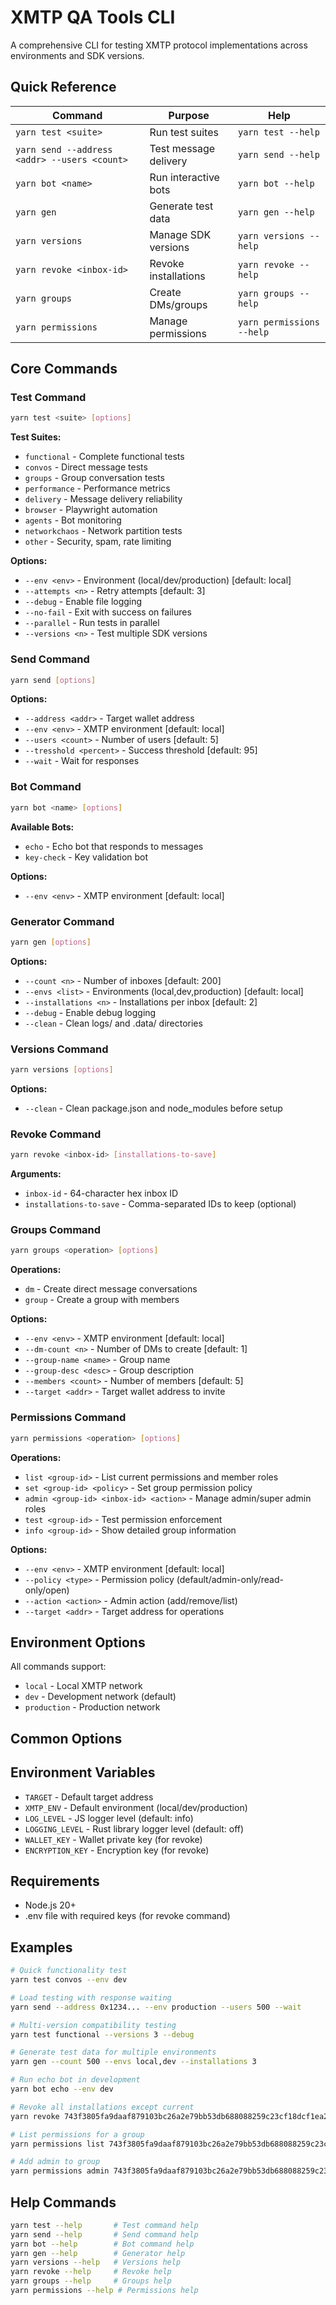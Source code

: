# XMTP QA Tools CLI

A comprehensive CLI for testing XMTP protocol implementations across environments and SDK versions.

## Quick Reference

| Command                                      | Purpose               | Help                   |
| -------------------------------------------- | --------------------- | ---------------------- |
| `yarn test <suite>`                          | Run test suites       | `yarn test --help`     |
| `yarn send --address <addr> --users <count>` | Test message delivery | `yarn send --help`     |
| `yarn bot <name>`                            | Run interactive bots  | `yarn bot --help`      |
| `yarn gen`                                   | Generate test data    | `yarn gen --help`      |
| `yarn versions`                              | Manage SDK versions   | `yarn versions --help` |
| `yarn revoke <inbox-id>`                     | Revoke installations  | `yarn revoke --help`   |
| `yarn groups`                                | Create DMs/groups     | `yarn groups --help`   |
| `yarn permissions`                           | Manage permissions    | `yarn permissions --help` |

## Core Commands

### Test Command

```bash
yarn test <suite> [options]
```

**Test Suites:**

- `functional` - Complete functional tests
- `convos` - Direct message tests
- `groups` - Group conversation tests
- `performance` - Performance metrics
- `delivery` - Message delivery reliability
- `browser` - Playwright automation
- `agents` - Bot monitoring
- `networkchaos` - Network partition tests
- `other` - Security, spam, rate limiting

**Options:**

- `--env <env>` - Environment (local/dev/production) [default: local]
- `--attempts <n>` - Retry attempts [default: 3]
- `--debug` - Enable file logging
- `--no-fail` - Exit with success on failures
- `--parallel` - Run tests in parallel
- `--versions <n>` - Test multiple SDK versions

### Send Command

```bash
yarn send [options]
```

**Options:**

- `--address <addr>` - Target wallet address
- `--env <env>` - XMTP environment [default: local]
- `--users <count>` - Number of users [default: 5]
- `--tresshold <percent>` - Success threshold [default: 95]
- `--wait` - Wait for responses

### Bot Command

```bash
yarn bot <name> [options]
```

**Available Bots:**

- `echo` - Echo bot that responds to messages
- `key-check` - Key validation bot

**Options:**

- `--env <env>` - XMTP environment [default: local]

### Generator Command

```bash
yarn gen [options]
```

**Options:**

- `--count <n>` - Number of inboxes [default: 200]
- `--envs <list>` - Environments (local,dev,production) [default: local]
- `--installations <n>` - Installations per inbox [default: 2]
- `--debug` - Enable debug logging
- `--clean` - Clean logs/ and .data/ directories

### Versions Command

```bash
yarn versions [options]
```

**Options:**

- `--clean` - Clean package.json and node_modules before setup

### Revoke Command

```bash
yarn revoke <inbox-id> [installations-to-save]
```

**Arguments:**

- `inbox-id` - 64-character hex inbox ID
- `installations-to-save` - Comma-separated IDs to keep (optional)

### Groups Command

```bash
yarn groups <operation> [options]
```

**Operations:**

- `dm` - Create direct message conversations
- `group` - Create a group with members

**Options:**

- `--env <env>` - XMTP environment [default: local]
- `--dm-count <n>` - Number of DMs to create [default: 1]
- `--group-name <name>` - Group name
- `--group-desc <desc>` - Group description
- `--members <count>` - Number of members [default: 5]
- `--target <addr>` - Target wallet address to invite

### Permissions Command

```bash
yarn permissions <operation> [options]
```

**Operations:**

- `list <group-id>` - List current permissions and member roles
- `set <group-id> <policy>` - Set group permission policy
- `admin <group-id> <inbox-id> <action>` - Manage admin/super admin roles
- `test <group-id>` - Test permission enforcement
- `info <group-id>` - Show detailed group information

**Options:**

- `--env <env>` - XMTP environment [default: local]
- `--policy <type>` - Permission policy (default/admin-only/read-only/open)
- `--action <action>` - Admin action (add/remove/list)
- `--target <addr>` - Target address for operations

## Environment Options

All commands support:

- `local` - Local XMTP network
- `dev` - Development network (default)
- `production` - Production network

## Common Options

## Environment Variables

- `TARGET` - Default target address
- `XMTP_ENV` - Default environment (local/dev/production)
- `LOG_LEVEL` - JS logger level (default: info)
- `LOGGING_LEVEL` - Rust library logger level (default: off)
- `WALLET_KEY` - Wallet private key (for revoke)
- `ENCRYPTION_KEY` - Encryption key (for revoke)

## Requirements

- Node.js 20+
- .env file with required keys (for revoke command)

## Examples

```bash
# Quick functionality test
yarn test convos --env dev

# Load testing with response waiting
yarn send --address 0x1234... --env production --users 500 --wait

# Multi-version compatibility testing
yarn test functional --versions 3 --debug

# Generate test data for multiple environments
yarn gen --count 500 --envs local,dev --installations 3

# Run echo bot in development
yarn bot echo --env dev

# Revoke all installations except current
yarn revoke 743f3805fa9daaf879103bc26a2e79bb53db688088259c23cf18dcf1ea2aee64

# List permissions for a group
yarn permissions list 743f3805fa9daaf879103bc26a2e79bb53db688088259c23cf18dcf1ea2aee64

# Add admin to group
yarn permissions admin 743f3805fa9daaf879103bc26a2e79bb53db688088259c23cf18dcf1ea2aee64 0x1234... add
```

## Help Commands

```bash
yarn test --help       # Test command help
yarn send --help       # Send command help
yarn bot --help        # Bot command help
yarn gen --help        # Generator help
yarn versions --help   # Versions help
yarn revoke --help     # Revoke help
yarn groups --help     # Groups help
yarn permissions --help # Permissions help
```
